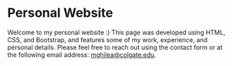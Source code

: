 # Personal Website
Welcome to my personal website :) 
This page was developed using HTML, CSS, and Bootstrap, and features some of my work, experience, and personal details. Please feel free to reach out using the contact form or at the following email address: mghilea@colgate.edu.
